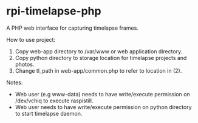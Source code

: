# rpi-timelapse-php
A PHP web interface for capturing timelapse frames.

How to use project:
1. Copy web-app directory to /var/www or web application
   directory.
2. Copy python directory to storage location for
   timelapse projects and photos.
3. Change tl_path in web-app/common.php to refer to
   location in (2).

Notes:
+ Web user (e.g www-data) needs to have write/execute 
  permission on /dev/vchiq to execute raspistill.
+ Web user needs to have write/execute permission on 
  python directory to start timelapse daemon.

